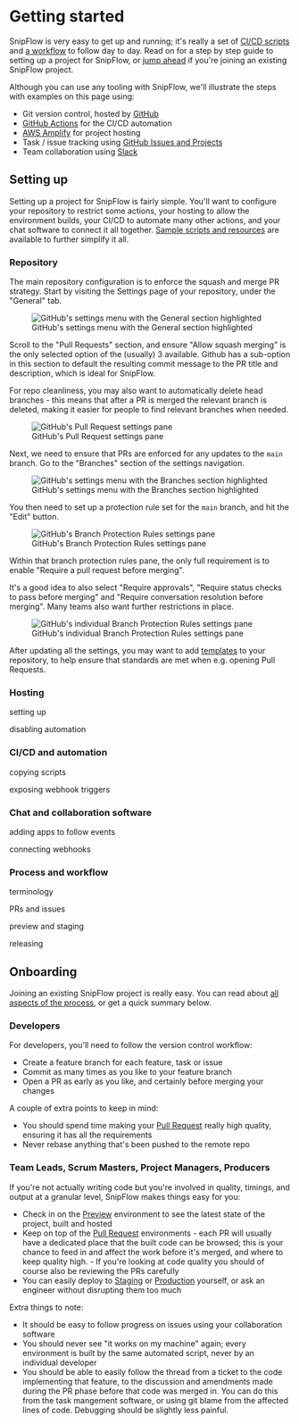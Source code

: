 # Getting started

SnipFlow is very easy to get up and running; it's really a set of [CI/CD scripts](./resources.md#cicd-scripts) and [a workflow](./how-it-works.md) to follow day to day. Read on for a step by step guide to setting up a project for SnipFlow, or [jump ahead](#onboarding) if you're joining an existing SnipFlow project.

Although you can use any tooling with SnipFlow, we'll illustrate the steps with examples on this page using:

- Git version control, hosted by [GitHub](https://github.com)
- [GitHub Actions](https://github.com/features/actions) for the CI/CD automation
- [AWS Amplify](https://aws.amazon.com/amplify/) for project hosting
- Task / issue tracking using [GitHub Issues and Projects](https://github.com/features/issues)
- Team collaboration using [Slack](https://slack.com/)

## Setting up

Setting up a project for SnipFlow is fairly simple. You'll want to configure your repository to restrict some actions, your hosting to allow the environment builds, your CI/CD to automate many other actions, and your chat software to connect it all together. [Sample scripts and resources](./resources.md) are available to further simplify it all.

### Repository

The main repository configuration is to enforce the squash and merge PR strategy. Start by visiting the Settings page of your repository, under the "General" tab.

<figure>
    <img src="./assets/images/gh-settings-nav-general-dark.png" alt="GitHub's settings menu with the General section highlighted" />
    <figcaption>GitHub's settings menu with the General section highlighted</figcaption>
</figure>

Scroll to the "Pull Requests" section, and ensure "Allow squash merging" is the only selected option of the (usually) 3 available. Github has a sub-option in this section to default the resulting commit message to the PR title and description, which is ideal for SnipFlow.

For repo cleanliness, you may also want to automatically delete head branches - this means that after a PR is merged the relevant branch is deleted, making it easier for people to find relevant branches when needed.

<figure>
    <img src="./assets/images/gh-settings-prs-dark.png" alt="GitHub's Pull Request settings pane" />
    <figcaption>GitHub's Pull Request settings pane</figcaption>
</figure>

Next, we need to ensure that PRs are enforced for any updates to the `main` branch. Go to the "Branches" section of the settings navigation.

<figure>
    <img src="./assets/images/gh-settings-nav-branches-dark.png" alt="GitHub's settings menu with the Branches section highlighted" />
    <figcaption>GitHub's settings menu with the Branches section highlighted</figcaption>
</figure>

You then need to set up a protection rule set for the `main` branch, and hit the "Edit" button.

<figure>
    <img src="./assets/images/gh-settings-branchprotectionrules-dark.png" alt="GitHub's Branch Protection Rules settings pane" />
    <figcaption>GitHub's Branch Protection Rules settings pane</figcaption>
</figure>

Within that branch protection rules pane, the only full requirement is to enable "Require a pull request before merging".

It's a good idea to also select "Require approvals", "Require status checks to pass before merging" and "Require conversation resolution before merging". Many teams also want further restrictions in place.

<figure>
    <img src="./assets/images/gh-settings-branchprotectionrules-detail-dark.png" alt="GitHub's individual Branch Protection Rules settings pane" />
    <figcaption>GitHub's individual Branch Protection Rules settings pane</figcaption>
</figure>

After updating all the settings, you may want to add [templates](./resources.md#samples-and-resources) to your repository, to help ensure that standards are met when e.g. opening Pull Requests.

### Hosting

setting up

disabling automation

### CI/CD and automation

copying scripts

exposing webhook triggers

### Chat and collaboration software

adding apps to follow events

connecting webhooks

### Process and workflow

terminology

PRs and issues

preview and staging

releasing

## Onboarding

Joining an existing SnipFlow project is really easy. You can read about [all aspects of the process](./how-it-works.md), or get a quick summary below.

### Developers

For developers, you'll need to follow the version control workflow:

- Create a feature branch for each feature, task or issue
- Commit as many times as you like to your feature branch
- Open a PR as early as you like, and certainly before merging your changes

A couple of extra points to keep in mind:

- You should spend time making your [Pull Request](./how-it-works.md#pull-requests) really high quality, ensuring it has all the requirements
- Never rebase anything that's been pushed to the remote repo

### Team Leads, Scrum Masters, Project Managers, Producers

If you're not actually writing code but you're involved in quality, timings, and output at a granular level, SnipFlow makes things easy for you:

- Check in on the [Preview](./how-it-works.md#preview) environment to see the latest state of the project, built and hosted
- Keep on top of the [Pull Request](./how-it-works.md#pr) environments - each PR will usually have a dedicated place that the built code can be browsed; this is your chance to feed in and affect the work before it's merged, and where to keep quality high. - If you're looking at code quality you should of course also be reviewing the PRs carefully
- You can easily deploy to [Staging](./how-it-works.md#staging) or [Production](./how-it-works.md#production) yourself, or ask an engineer without disrupting them too much

Extra things to note:

- It should be easy to follow progress on issues using your collaboration software
- You should never see "it works on my machine" again; every environment is built by the same automated script, never by an individual developer
- You should be able to easily follow the thread from a ticket to the code implementing that feature, to the discussion and amendments made during the PR phase before that code was merged in. You can do this from the task mangement software, or using git blame from the affected lines of code. Debugging should be slightly less painful.
